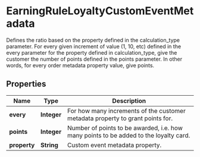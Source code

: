 

# EarningRuleLoyaltyCustomEventMetadata

Defines the ratio based on the property defined in the calculation_type parameter. For every given increment of value (1, 10, etc) defined in the every parameter for the property defined in calculation_type, give the customer the number of points defined in the points parameter. In other words, for every order metadata property value, give points.

## Properties

| Name | Type | Description |
|------------ | ------------- | ------------- |
|**every** | **Integer** | For how many increments of the customer metadata property to grant points for. |
|**points** | **Integer** | Number of points to be awarded, i.e. how many points to be added to the loyalty card. |
|**property** | **String** |  Custom event metadata property. |



